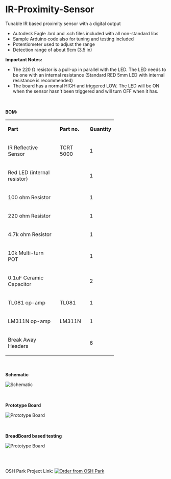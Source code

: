 # IR-Proximity-Sensor
Tunable IR based proximity sensor with a digital output

<ul>
<li>Autodesk Eagle .brd and .sch files included with all non-standard libs</li>
<li>Sample Arduino code also for tuning and testing included</li>
<li>Potentiometer used to adjust the range</li>
<li>Detection range of about 9cm (3.5 in)</li>
</ul>
<p><strong>Important Notes:</strong></p>
<ul class="remarkup-list">
<li class="remarkup-list-item">The 220 &Omega; resistor is a pull-up in parallel with the LED. The LED needs to be one with an internal resistance (Standard RED 5mm LED with internal resistance is recommended)</li>
<li class="remarkup-list-item">The board has a normal HIGH and triggered LOW. The LED will be ON when the sensor hasn't been triggered and will turn OFF when it has.</li>
</ul>
<br>
<br>
<b> BOM: </b>
<table style="width: 340px;">
<tbody>
<tr>
<td style="width: 224px;">
<p><strong>Part</strong></p>
</td>
<td style="width: 90px;">
<p><strong>Part no.</strong></p>
</td>
<td style="width: 25px;">
<p><strong>Quantity</strong></p>
</td>
</tr>
<tr>
<td style="width: 224px;">
<p>IR Reflective Sensor</p>
</td>
<td style="width: 90px;">
<p>TCRT 5000</p>
</td>
<td style="width: 25px;">
<p>1</p>
</td>
</tr>
<tr>
<td style="width: 224px;">
<p>Red LED (internal resistor)</p>
</td>
<td style="width: 90px;">&nbsp;</td>
<td style="width: 25px;">
<p>1</p>
</td>
</tr>
<tr>
<td style="width: 224px;">
<p>100 ohm Resistor</p>
</td>
<td style="width: 90px;">&nbsp;</td>
<td style="width: 25px;">
<p>1</p>
</td>
</tr>
<tr>
<td style="width: 224px;">
<p>220 ohm Resistor</p>
</td>
<td style="width: 90px;">&nbsp;</td>
<td style="width: 25px;">
<p>1</p>
</td>
</tr>
<tr>
<td style="width: 224px;">
<p>4.7k ohm Resistor</p>
</td>
<td style="width: 90px;">&nbsp;</td>
<td style="width: 25px;">
<p>1</p>
</td>
</tr>
<tr>
<td style="width: 224px;">
<p>10k Multi-turn POT</p>
</td>
<td style="width: 90px;">&nbsp;</td>
<td style="width: 25px;">
<p>1</p>
</td>
</tr>
<tr>
<td style="width: 224px;">
<p>0.1uF Ceramic Capacitor</p>
</td>
<td style="width: 90px;">&nbsp;</td>
<td style="width: 25px;">
<p>2</p>
</td>
</tr>
<tr>
<td style="width: 224px;">
<p>TL081 op-amp</p>
</td>
<td style="width: 90px;">
<p>TL081</p>
</td>
<td style="width: 25px;">
<p>1</p>
</td>
</tr>
<tr>
<td style="width: 224px;">
<p>LM311N op-amp</p>
</td>
<td style="width: 90px;">
<p>LM311N</p>
</td>
<td style="width: 25px;">
<p>1</p>
</td>
</tr>
<tr>
<td style="width: 224px;">
<p>Break Away Headers</p>
</td>
<td style="width: 90px;">&nbsp;</td>
<td style="width: 25px;">
<p>6</p>
</td>
</tr>
</tbody>
</table>
<br>
<br>
<b> Schematic </b>
<p><img src="https://lh3.googleusercontent.com/Zwb_SkjRGWa19hBm1e4YVG9eZ23glGA6NjS-Ou1clzG_oZjOFmPfgkMU8Cp334mmLKKAjStN9HKiv2pWfvJR2-hTuLmWyR8rWoQOM7ayoLPobvB7CmQ-dfeZYlmZo9L1Wi9_KP8W2_uJr8D0wNGXsQQSpvhhvg8mz8kDS5CAi4ykdRVQheV74HC4zo0v5zkerF4vZkbousf5RiH_KLvuS8Llrjs1dhtjkYM-MijDMBwaktunjV010px6oPd78s-cyNc4TQBTKt9N7yJLx2kM9ZHCTrbilLN_2Hra7wP7xL3pwj1ZeHxO5uo4zHPfYah_iJ3MJCyRHsIzbPK4ZB9vVi52PL1uQwYg5UyD7BXRonCWu0UCDisdlhRqaIUkuDGP3NU6K4zZXXNWVuxuSWk6KN1QmPfbB7H_pQ6c6z2nli-gSeCfMHAZPdB5eizKbrXndTJUzZG39JknZ1oxK8gkzMEgsBV8jNmg_fiKLtT1w2CQ6GuRNpTRqC7p0bxaDu1cHEFVb5VeQJyPk7cohww0hd_GRQ7aNg3djUZwAVCC1HDRR9v4lE6sAoWaw8-9kwiJ0NFAgWW4Cx5o6IzdE_UPnTP-PvRc4I_q4wulW1vOqoA6WQu6DR8ch-eUSng8WL1XrTcQPgox8_Rj7cVs4KgAeXGLxpkLgvk=w1490-h647-no" alt="Schematic" /></p>
<br>
<br>
<b> Prototype Board </b>
<p><img src="https://lh3.googleusercontent.com/cFEWzSny9ccC4d_HE8IASWJgXHdl8u-RXzT_TEeWNE-iyhfp9NyLiTfxM5cJoXSZFosWdKZK19vt2ZbRmecgdbaDPPTemqoxb_MeuwmrncJQosgrSmDAabYzOnkEWu5S71KXQWYxnUMIoJl2BU42n01tZPTwKhygag0Ah5SI-17bRR5-WfLz98OFMJ9k_4bPc5eQliZjYWnFDLH_yLVeKES1i7ADf73Vw7brMtxizSIqGZGDEDDAC_2KqrW0WDPaQWnvs8fKQRUDVmUdQQZCCnBNx0QURYSv3gcTCw5eWjwKbgeOhaQIKIB9rrFHgLp58OWtYXJ1Kn1otXfOdVWdYpw0dYs72Cz2Dkwp6EsakRoGNUfZPEtYTr5ZIsj9JJXoKF6XW177EasanWhQxZd-pF7RDV26Kp1ka3C2I1JXXKzWI9bvU3ZtQzG8rOKhkmgYDLj8k1KykYC95zMy82bFdjvPdJZCyRuDCZB6zWf6wEUW_k6uyYwG-nZB6ZenEomgcwrsLf5R2AjF9PllFyK5QEX1MTJLFMRy6Qw-oMzNSP1f3y-DtuQaWvH4AKCNpF_8nBOqh3PW7A2jpOMLACG651VI3dmTwqCpfSbSWzr6lGeBDKGozDUCNh0TFBc6JjV4ARjUFRYOKu3Aq7q0RJVWL69sonvdUf18zGPUgIp8uMwbDEguyBHpM-7cXxcYNbzXNUAWLd-XN-qKLZO5nLM43Hwf=s975-no" alt="Prototype Board" /></p>
<br>
<br>
<b> BreadBoard based testing </b>
<p><img src="https://lh3.googleusercontent.com/KNCvc36VUrslMxsh6HmgmDm3YOIE5rriZh35m3Jh_tQKE1vIxncJQ9UeL9BvH72-x3cRnJxBT2OJ4o7zHGsv2hv3hWVHML6OwoHX1cR3RLsXQI-MtN4q6jbs-hKA7ZZLTGPMRexm3vYKevmCRJZUkNi4ts5JK7wZM2hLY7YpQzJQBDPNLCaAP7MQbGGfoDwEiQckH-RjEJ4XxpLdGNfTUuMhU54wYxUS-FlFjFhMGsDZgHqHCAHEc0aoSaTx-h17VHzn1e0oY7mCy3YJzWBKXtKah7L0en7N_McKMPbu4eX3CoaNEb1K7cpucCAF76_R7e36YmtOPG93sDLarWv7YCSUDajd-rbAE0PWDB91UlcSK-ZMoHE6HF1Q0rOrWRyfEBs9J1Sqe5gSUBvAy0oLEHeemQyq8Ofhw_mydzcYbB_g4xJTV0_fafTNZgmjg38GIcKKTAWLCjsJPOeMuOfzhm5h1X0OvZtVLoGM-YD9ig2uoD5o5zgkX6odojuREnOgi6ZC5FekFVk2FhQ6Jpvy9MeC8vPvBywArM6KvpoCqKN9lV6OcufxVvlg9nMkm8s-I5VU2qhFYb5vx1Ge6IOx6vHoRnC7CPWiHc-CvKhJ2RlDyhEP3VXrD1ZRANMmraztDeo6BIafrkpeM3lvhzD2DIAcsEXcpVTKwZYM0w-uEAE0v4EDGa73ulXWzAkUJXIuE8NhkAklDUBo9MHXvhtkclR4=w1300-h975-no" alt="Prototype Board" /></p>
<br>
<br>

OSH Park Project Link: <a href="https://oshpark.com/shared_projects/O8bRqG8g"><img src="https://oshpark.com/assets/badge-5b7ec47045b78aef6eb9d83b3bac6b1920de805e9a0c227658eac6e19a045b9c.png" alt="Order from OSH Park"></img></a>
